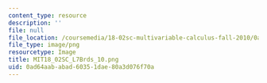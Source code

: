 ```yaml
---
content_type: resource
description: ''
file: null
file_location: /coursemedia/18-02sc-multivariable-calculus-fall-2010/0ad64aababad60351dae80a3d076f70a_MIT18_02SC_L7Brds_10.png
file_type: image/png
resourcetype: Image
title: MIT18_02SC_L7Brds_10.png
uid: 0ad64aab-abad-6035-1dae-80a3d076f70a
---
```

